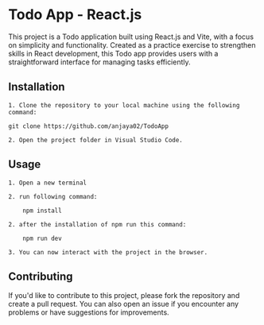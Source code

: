 
# Todo App - React.js


This project is a Todo application built using React.js and Vite, with a focus on simplicity and functionality. Created as a practice exercise to strengthen skills in React development, this Todo app provides users with a straightforward interface for managing tasks efficiently.

## Installation

    1. Clone the repository to your local machine using the following command:

    git clone https://github.com/anjaya02/TodoApp

    2. Open the project folder in Visual Studio Code.

 

## Usage

    1. Open a new terminal

    2. run following command:

        npm install

    2. after the installation of npm run this command:

        npm run dev

    3. You can now interact with the project in the browser.


## Contributing

If you'd like to contribute to this project, please fork the repository and create a pull request. You can also open an issue if you encounter any problems or have suggestions for improvements.






